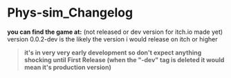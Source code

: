 # Phys-sim_Changelog

**you can find the game at:** (not released or dev version for itch.io made yet) version 0.0.2-dev is the likely the version i would release on itch or higher

> **it's in very very early development so don't expect anything shocking until First Release (when the "-dev" tag is deleted it would mean it's production version)**
